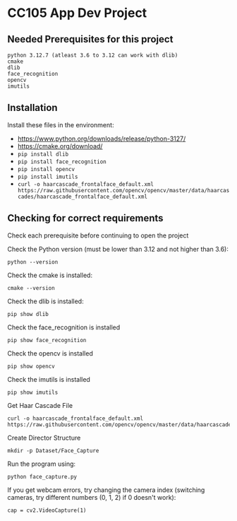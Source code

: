﻿# CC105 App Dev Project

## Needed Prerequisites for this project
```
python 3.12.7 (atleast 3.6 to 3.12 can work with dlib)
cmake
dlib
face_recognition
opencv
imutils
```

## Installation
Install these files in the environment:
- https://www.python.org/downloads/release/python-3127/
- https://cmake.org/download/
- ``` pip install dlib ```
- ``` pip install face_recognition ```
- ``` pip install opencv ```
- ``` pip install imutils ```
- ``` curl -o haarcascade_frontalface_default.xml https://raw.githubusercontent.com/opencv/opencv/master/data/haarcascades/haarcascade_frontalface_default.xml ```

## Checking for correct requirements

Check each prerequisite before continuing to open the project

Check the Python version (must be lower than 3.12 and not higher than 3.6):
```
python --version
```

Check the cmake is installed:
```
cmake --version
```

Check the dlib is installed:
```
pip show dlib
```

Check the face_recognition is installed
```
pip show face_recognition
```

Check the opencv is installed
```
pip show opencv
```

Check the imutils is installed
```
pip show imutils
```

Get Haar Cascade File 
```
curl -o haarcascade_frontalface_default.xml https://raw.githubusercontent.com/opencv/opencv/master/data/haarcascades/haarcascade_frontalface_default.xml
```

Create Director Structure
```
mkdir -p Dataset/Face_Capture
```

Run the program using:
```
python face_capture.py
```
If you get webcam errors, try changing the camera index (switching cameras, try different numbers (0, 1, 2) if 0 doesn't work):
```
cap = cv2.VideoCapture(1) 
```